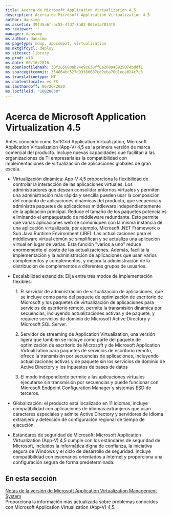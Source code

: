 ```yaml
---
title: Acerca de Microsoft Application Virtualization 4.5
description: Acerca de Microsoft Application Virtualization 4.5
author: dansimp
ms.assetid: 39f45a6f-ac55-4fd7-8a83-865e1a7034f8
ms.reviewer: ''
manager: dansimp
ms.author: dansimp
ms.pagetype: mdop, appcompat, virtualization
ms.mktglfcycl: deploy
ms.sitesec: library
ms.prod: w10
ms.date: 06/16/2016
ms.openlocfilehash: 30f285680ab24e9c638ff8a200946925074bddf1
ms.sourcegitcommit: 354664bc527d93f80687cd2eba70d1eea024c7c3
ms.translationtype: MT
ms.contentlocale: es-ES
ms.lasthandoff: 06/26/2020
ms.locfileid: "10820030"
---
```

# Acerca de Microsoft Application Virtualization 4.5


Antes conocido como SoftGrid Application Virtualization, Microsoft Application Virtualization (App-V) 4,5 es la primera versión de marca comercial del producto. Incluye nuevas capacidades que facilitan a las organizaciones de TI empresariales la compatibilidad con implementaciones de virtualización de aplicaciones globales de gran escala.

-   Virtualización dinámica: App-V 4,5 proporciona la flexibilidad de controlar la interacción de las aplicaciones virtuales. Los administradores que desean consolidar entornos virtuales y permiten una administración más rápida y sencilla pueden usar la composición del conjunto de aplicaciones dinámicas del producto, que secuencia y administra paquetes de aplicaciones middleware independientemente de la aplicación principal. Reduce el tamaño de los paquetes potenciales eliminando el empaquetado de middleware redundante. Esto permite que varias aplicaciones web se comuniquen con la misma instancia de una aplicación virtualizada, por ejemplo, Microsoft .NET Framework o Sun Java Runtime Environment (JRE). Las actualizaciones para el middleware virtual común se simplifican y se actualiza una aplicación virtual en lugar de varias. Esta función "varios a uno" reduce enormemente el coste de las actualizaciones. Además, facilita la implementación y la administración de aplicaciones que usan varios complementos y complementos, y mejora la administración de la distribución de complementos a diferentes grupos de usuarios.

-   Escalabilidad extendida: Elija entre tres modos de implementación flexibles:

    1.  El servidor de administración de virtualización de aplicaciones, que se incluye como parte del paquete de optimización de escritorio de Microsoft y los paquetes de virtualización de aplicaciones para servicios de escritorio remoto, permite la transmisión dinámica por secuencias, incluyendo actualizaciones activas y de paquete, y requiere servicios de dominio de Microsoft Active Directory y Microsoft SQL Server.

    2.  Servidor de streaming de Application Virtualization, una versión ligera que también se incluye como parte del paquete de optimización de escritorio de Microsoft y de Microsoft Application Virtualization para paquetes de servicios de escritorio remoto, ofrece la transmisión por secuencias de aplicaciones, incluyendo actualizaciones activas y de paquete sin los servicios de dominio de Active Directory y los inpuestos de bases de datos

    3.  El modo independiente permite a las aplicaciones virtuales ejecutarse sin transmisión por secuencias y puede funcionar con Microsoft Endpoint Configuration Manager y sistemas ESD de terceros.

-   Globalización: el producto está localizado en 11 idiomas, incluye compatibilidad con aplicaciones de idiomas extranjeros que usan caracteres especiales y admite Active Directory y servidores de idioma extranjero y detección de configuración regional de tiempo de ejecución.

-   Estándares de seguridad de Microsoft: Microsoft Application Virtualization (App-V) 4,5 cumple con los estándares de seguridad de Microsoft, incluidos la informática digna de confianza, la iniciativa segura de Windows y el ciclo de desarrollo de seguridad. Incluye compatibilidad con escenarios orientados a Internet y proporciona una configuración segura de forma predeterminada.

## En esta sección


<a href="" id="microsoft-application-virtualization-management-system-release-notes"></a>[Notas de la versión de Microsoft Application Virtualization Management System](microsoft-application-virtualization-management-system-release-notes.md)  
Proporciona la información más actualizada sobre problemas conocidos con Microsoft Application Virtualization (App-V) 4,5.

 

 





